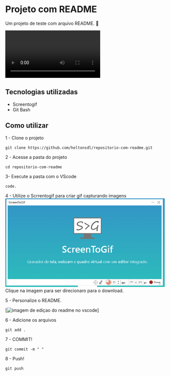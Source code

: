 # Projeto com README
Um projeto de teste com arquivo README. 🤖

<video controls autoplay loop>
[<soucer src="./muryokusho2.mp4" type="video/mp4">](https://youtu.be/MBydPqpISaY?si=Dv87eSX5k315Qbld)
</video>


## Tecnologias utilizadas
- Screentogif
- Git Bash

## Como utilizar

1 - Clone o projeto
```
git clone https://github.com/heltonsdl/repositorio-com-readme.git
```
2 - Acesse a pasta do projeto
```
cd repositorio-com-readme

```
3- Execute a pasta com o VScode
```
code.
```


4 - Utilize o Scrrentogif para criar gif capturando imagens 
[<img src="./screentogif1.png">](https://www.screentogif.com/)
Clique na imagem para ser direcionaro para o download.

5 - Personalize o README. 

[<img src="./tela.gif" alt="imagem de ediçao do readme no vscode">]

6 - Adicione os arquivos

```
git add .
```
7 - COMMIT!

```
git commit -m " "

```
8 - Push!
```
git push
```
